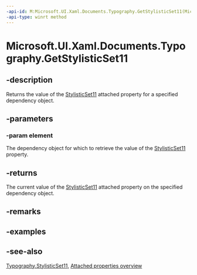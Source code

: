 ```yaml
---
-api-id: M:Microsoft.UI.Xaml.Documents.Typography.GetStylisticSet11(Microsoft.UI.Xaml.DependencyObject)
-api-type: winrt method
---
```


<!-- Method syntax
public bool GetStylisticSet11(Windows.UI.Xaml.DependencyObject element)
-->

# Microsoft.UI.Xaml.Documents.Typography.GetStylisticSet11

## -description
Returns the value of the [StylisticSet11](typography_stylisticset11.md) attached property for a specified dependency object.

## -parameters
### -param element
The dependency object for which to retrieve the value of the [StylisticSet11](typography_stylisticset11.md) property.

## -returns
The current value of the [StylisticSet11](typography_stylisticset11.md) attached property on the specified dependency object.

## -remarks

## -examples

## -see-also

[Typography.StylisticSet11](typography_stylisticset11.md), [Attached properties overview](/windows/uwp/xaml-platform/attached-properties-overview)
